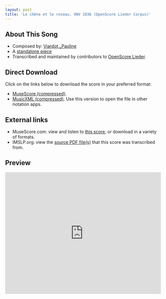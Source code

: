 ```yaml
---
layout: post
title: 'Le chêne et le roseau, VWV 1036 (OpenScore Lieder Corpus)'
---
```


## About This Song

- Composed by: [Viardot,_Pauline](https://fourscoreandmore.org/openscore/lieder/Viardot,_Pauline)
- A [standalone piece](https://fourscoreandmore.org/openscore/lieder/Viardot,_Pauline/_)
- Transcribed and maintained by contributors to [OpenScore Lieder].

[OpenScore Lieder]: https://musescore.com/openscore-lieder-corpus

## Direct Download

Click on the links below to download the score in your preferred format:
- [MuseScore (compressed)](https://github.com/openscore/lieder/blob/main/scores/Viardot,_Pauline/_/Le_chêne_et_le_roseau,_VWV_1036/lc6575283.mscz?raw=true).
- [MusicXML (compressed)](https://github.com/openscore/lieder/blob/main/scores/Viardot,_Pauline/_/Le_chêne_et_le_roseau,_VWV_1036/lc6575283.mxl?raw=true). Use this version to open the file in other notation apps.

## External links

- MuseScore.com: view and listen to [this score][MuseScore], or download in a variety of formats.
- IMSLP.org: view the [source PDF file(s)][IMSLP] that this score was transcribed from.

[MuseScore]: https://musescore.com/score/6575283
[IMSLP]: https://imslp.org/wiki/Special:ReverseLookup/441122

## Preview

<iframe width="100%" height="394" src="https://musescore.com/openscore-lieder-corpus/scores/6575283/embed" frameborder="0" allowfullscreen allow="autoplay; fullscreen"></iframe>
